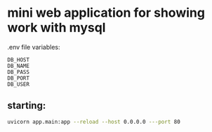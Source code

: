 # mini web application for showing work with mysql

.env file variables:

```
DB_HOST
DB_NAME 
DB_PASS
DB_PORT 
DB_USER 
```

## starting:

```bash
uvicorn app.main:app --reload --host 0.0.0.0 ---port 80 
```